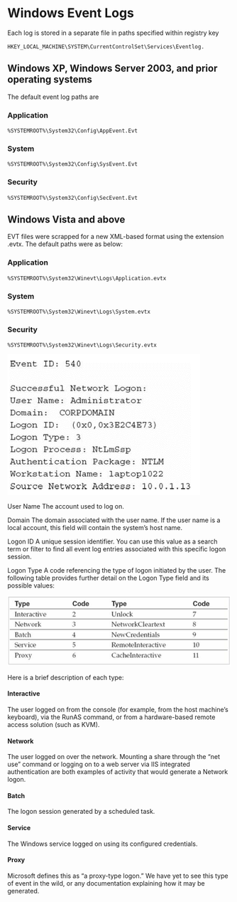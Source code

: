 # Windows Event Logs

Each log is stored in a separate file in paths specified within registry key

```text
HKEY_LOCAL_MACHINE\SYSTEM\CurrentControlSet\Services\Eventlog.
```

## Windows XP, Windows Server 2003, and prior operating systems

The default event log paths are

### Application

```text
%SYSTEMROOT%\System32\Config\AppEvent.Evt
```

### System

```text
%SYSTEMROOT%\System32\Config\SysEvent.Evt
```

### Security

```text
%SYSTEMROOT%\System32\Config\SecEvent.Evt
```

## Windows Vista and above

EVT files were scrapped for a new XML-based format using the extension .evtx. The default paths were as below:

### Application

```text
%SYSTEMROOT%\System32\Winevt\Logs\Application.evtx
```

### System

```text
%SYSTEMROOT%\System32\Winevt\Logs\System.evtx
```

### Security

```text
%SYSTEMROOT%\System32\Winevt\Logs\Security.evtx
```

![An example of event log](../.gitbook/assets/Event%20log.png)

User Name The account used to log on. 

Domain The domain associated with the user name. If the user name is a local account, this field will contain the system’s host name. 

Logon ID A unique session identifier. You can use this value as a search term or filter to find all event log entries associated with this specific logon session. 

Logon Type A code referencing the type of logon initiated by the user. The following table provides further detail on the Logon Type field and its possible values:

![](../.gitbook/assets/logon_type.png)

Here is a brief description of each type:
#### Interactive 
The user logged on from the console (for example, from the host machine’s keyboard), via the RunAS command, or from a hardware-based remote access solution (such as KVM).
#### Network 
The user logged on over the network. Mounting a share through the “net use” command or logging on to a web server via IIS integrated authentication are both examples of activity that would generate a Network logon.
#### Batch 
The logon session generated by a scheduled task.
#### Service 
The Windows service logged on using its configured credentials.
#### Proxy 
Microsoft defines this as “a proxy-type logon.” We have yet to see this type of event in the wild, or any documentation explaining how it may be generated.


